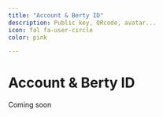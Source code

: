 ```yaml
---
title: "Account & Berty ID"
description: Public key, QRcode, avatar...
icon: fal fa-user-circle
color: pink

---
```


# Account & Berty ID

<span class="tag yellow">Coming soon</span>